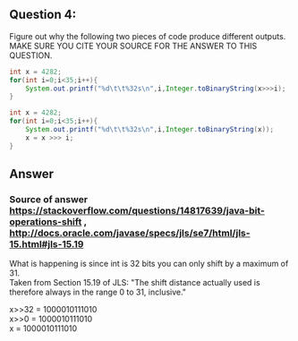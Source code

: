 ## Question 4:  
Figure out why the following two pieces of code produce different outputs.   
MAKE SURE YOU CITE YOUR SOURCE FOR THE ANSWER TO THIS QUESTION.  

```java  
int x = 4282;  
for(int i=0;i<35;i++){  
	System.out.printf("%d\t\t%32s\n",i,Integer.toBinaryString(x>>>i);  
}  

int x = 4282;  
for(int i=0;i<35;i++){  
	System.out.printf("%d\t\t%32s\n",i,Integer.toBinaryString(x));  
	x = x >>> i;  
}  
```  
## Answer   
### Source of answer https://stackoverflow.com/questions/14817639/java-bit-operations-shift , http://docs.oracle.com/javase/specs/jls/se7/html/jls-15.html#jls-15.19  
What is happening is since int is 32 bits you can only shift by a maximum of 31.   
Taken from  Section 15.19 of JLS: "The shift distance actually used is therefore always in the range 0 to 31, inclusive."  

x>>32 =                    1000010111010  
x>>0  =                    1000010111010  
x     =                    1000010111010  
